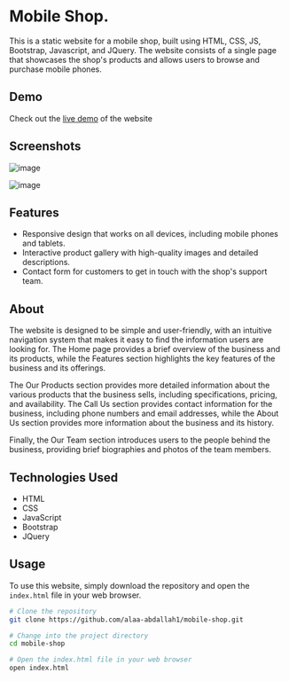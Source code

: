 # Mobile Shop.

This is a static website for a mobile shop, built using HTML, CSS, JS, Bootstrap, Javascript, and JQuery. The website consists of a single page that showcases the shop's products and allows users to browse and purchase mobile phones.

## Demo

Check out the [live demo](https://alaa-abdallah1.github.io/mobile-shop) of the website

## Screenshots

![image](https://github.com/alaa-abdallah1/mobile-shop/assets/56931924/550ae443-3251-4114-8571-612809c7a05b)

![image](https://github.com/alaa-abdallah1/mobile-shop/assets/56931924/47751e2c-3559-4824-b5ae-1526d612da92)



## Features

- Responsive design that works on all devices, including mobile phones and tablets.
- Interactive product gallery with high-quality images and detailed descriptions.
- Contact form for customers to get in touch with the shop's support team.

## About
The website is designed to be simple and user-friendly, with an intuitive navigation system that makes it easy to find the information users are looking for. The Home page provides a brief overview of the business and its products, while the Features section highlights the key features of the business and its offerings.

The Our Products section provides more detailed information about the various products that the business sells, including specifications, pricing, and availability. The Call Us section provides contact information for the business, including phone numbers and email addresses, while the About Us section provides more information about the business and its history.

Finally, the Our Team section introduces users to the people behind the business, providing brief biographies and photos of the team members.

## Technologies Used

- HTML
- CSS
- JavaScript
- Bootstrap
- JQuery

## Usage

To use this website, simply download the repository and open the `index.html` file in your web browser.

```bash
# Clone the repository
git clone https://github.com/alaa-abdallah1/mobile-shop.git

# Change into the project directory
cd mobile-shop

# Open the index.html file in your web browser
open index.html
